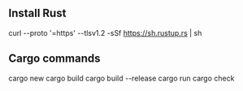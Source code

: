 ## Install Rust

curl --proto '=https' --tlsv1.2 -sSf https://sh.rustup.rs | sh

## Cargo commands

cargo new
cargo build
cargo build --release
cargo run
cargo check
